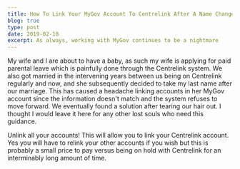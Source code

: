 ```yaml
---
title: How To Link Your MyGov Account To Centrelink After A Name Change
blog: true
type: post
date: 2019-02-10
excerpt: As always, working with MyGov continues to be a nightmare
---
```



My wife and I are about to have a baby, as such my wife is applying for paid parental leave which is painfully done through the Centrelink system. We also got married in the intervening years between us being on Centrelink regularly and now, and she subsequently decided to take my last name after our marriage. This has caused a headache linking accounts in her MyGov account since the information doesn't match and the system refuses to move forward. We eventually found a solution after tearing our hair out. I thought I would leave it here for any other lost souls who need this guidance.

Unlink all your accounts! This will allow you to link your Centrelink account. Yes you will have to relink your other accounts if you wish but this is probably a small price to pay versus being on hold with Centrelink for an interminably long amount of time.